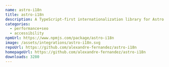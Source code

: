 ```yaml
---
name: astro-i18n
title: astro-i18n
description: A TypeScript-first internationalization library for Astro.
categories:
  - performance+seo
  - accessibility
npmUrl: https://www.npmjs.com/package/astro-i18n
image: /assets/integrations/astro-i18n.svg
repoUrl: https://github.com/alexandre-fernandez/astro-i18n
homepageUrl: https://github.com/alexandre-fernandez/astro-i18n
downloads: 3280
---
```

